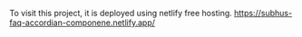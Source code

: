 To visit this project, it is deployed using netlify free hosting.
https://subhus-faq-accordian-componene.netlify.app/
